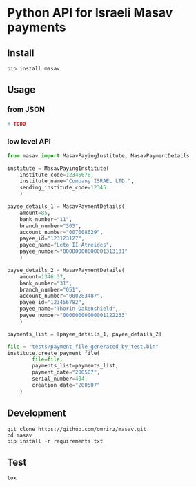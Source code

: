 # Python API for Israeli Masav payments

## Install

```console
pip install masav
```

## Usage

### from JSON

```python
# TODO
```

### low level API

```python
from masav import MasavPayingInstitute, MasavPaymentDetails

institute = MasavPayingInstitute(
    institute_code=12345678,
    institute_name="Company ISRAEL LTD.",
    sending_institute_code=12345
    )

payee_details_1 = MasavPaymentDetails(
    amount=85,
    bank_number="11",
    branch_number="303",
    account_number="007008629",
    payee_id="123123127",
    payee_name="Leto II Atreides",
    payee_number="00000000000001313131"
    )

payee_details_2 = MasavPaymentDetails(
    amount=1346.37,
    bank_number="31",
    branch_number="051",
    account_number="000283487",
    payee_id="123456782",
    payee_name="Thorin Oakenshield",
    payee_number="00000000000001122233"
    )

payments_list = [payee_details_1, payee_details_2]

file = "tests/payment_file_generated_by_test.bin"
institute.create_payment_file(
        file=file,
        payments_list=payments_list,
        payment_date="200507",
        serial_number=404,
        creation_date="200507"
    )
```

## Development

```console
git clone https://github.com/omrirz/masav.git
cd masav
pip install -r requirements.txt
```

## Test

```console
tox
```
